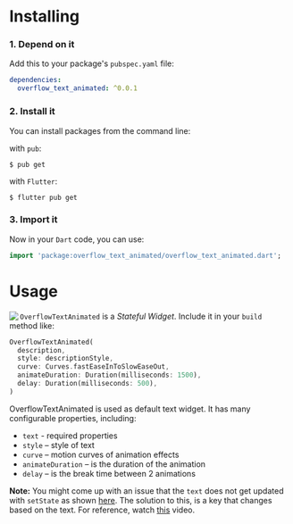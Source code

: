 # Installing

### 1. Depend on it

Add this to your package's `pubspec.yaml` file:

```yaml
dependencies:
  overflow_text_animated: ^0.0.1
```

### 2. Install it

You can install packages from the command line:

with `pub`:

```
$ pub get
```

with `Flutter`:

```
$ flutter pub get
```

### 3. Import it

Now in your `Dart` code, you can use:

```dart
import 'package:overflow_text_animated/overflow_text_animated.dart';
```

# Usage

<p><img src="https://github.com/sil-main-coo/overflow_text_animated/blob/main/display/example.gif?raw=true" align = "left"/></p>

`OverflowTextAnimated` is a _Stateful Widget_.
Include it in your `build` method like:

```dart
OverflowTextAnimated(
  description,
  style: descriptionStyle,
  curve: Curves.fastEaseInToSlowEaseOut,
  animateDuration: Duration(milliseconds: 1500),
  delay: Duration(milliseconds: 500),
)
```

OverflowTextAnimated is used as default text widget. It has many configurable properties, including:

- `text` - required properties
- `style` – style of text
- `curve` – motion curves of animation effects
- `animateDuration` – is the duration of the animation
- `delay` – is the break time between 2 animations

**Note:** You might come up with an issue that the `text` does not get updated with `setState` as shown [here](https://github.com/aagarwal1012/Animated-Text-Kit/issues/27). The solution to this, is a key that changes based on the text. For reference, watch [this](https://www.youtube.com/watch?v=kn0EOS-ZiIc) video.